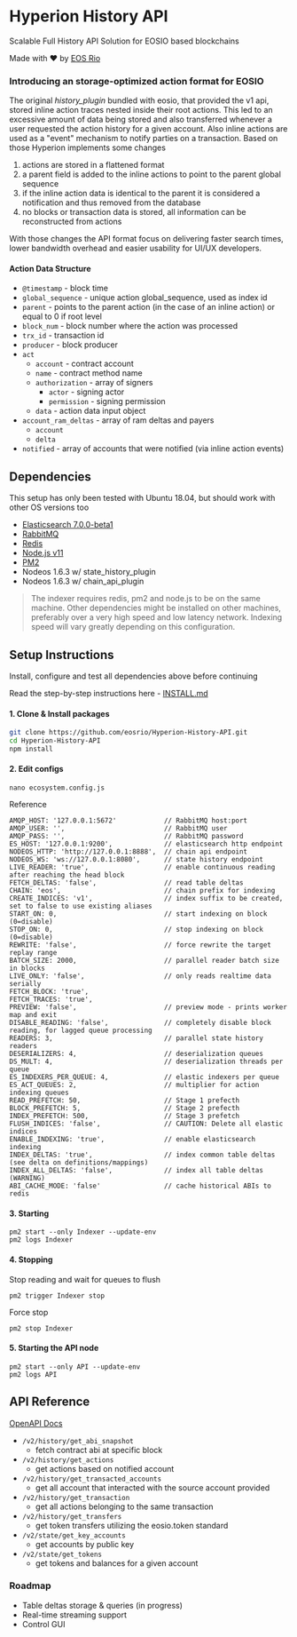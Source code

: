 # Hyperion History API
Scalable Full History API Solution for EOSIO based blockchains

Made with ♥ by [EOS Rio](https://eosrio.io/)

### Introducing an storage-optimized action format for EOSIO

The original *history_plugin* bundled with eosio, that provided the v1 api, stored inline action traces nested inside their root actions. This led to an excessive amount of data being stored and also transferred whenever a user requested the action history for a given account. Also inline actions are used as a "event" mechanism to notify parties on a transaction. Based on those Hyperion implements some changes

1. actions are stored in a flattened format
2. a parent field is added to the inline actions to point to the parent global sequence
3. if the inline action data is identical to the parent it is considered a notification and thus removed from the database
4. no blocks or transaction data is stored, all information can be reconstructed from actions

With those changes the API format focus on delivering faster search times, lower bandwidth overhead and easier usability for UI/UX developers. 

#### Action Data Structure

 - `@timestamp` - block time
 - `global_sequence` - unique action global_sequence, used as index id
 - `parent` - points to the parent action (in the case of an inline action) or equal to 0 if root level
 - `block_num` - block number where the action was processed
 - `trx_id` - transaction id
 - `producer` - block producer
 - `act`
    - `account` - contract account
    - `name` - contract method name
    - `authorization` - array of signers
        - `actor` - signing actor
        - `permission` - signing permission
    - `data` - action data input object
 - `account_ram_deltas` - array of ram deltas and payers
    - `account`
    - `delta`
 - `notified` - array of accounts that were notified (via inline action events)

## Dependencies

This setup has only been tested with Ubuntu 18.04, but should work with other OS versions too

 - [Elasticsearch 7.0.0-beta1](https://www.elastic.co/downloads/elasticsearch#preview-release)
 - [RabbitMQ](https://www.rabbitmq.com/install-debian.html)
 - [Redis](https://redis.io/topics/quickstart)
 - [Node.js v11](https://github.com/nodesource/distributions/blob/master/README.md#installation-instructions)
 - [PM2](https://pm2.io/doc/en/runtime/quick-start)
 - Nodeos 1.6.3 w/ state_history_plugin
 - Nodeos 1.6.3 w/ chain_api_plugin
  
  > The indexer requires redis, pm2 and node.js to be on the same machine. Other dependencies might be installed on other machines, preferably over a very high speed and low latency network. Indexing speed will vary greatly depending on this configuration.
  
## Setup Instructions

Install, configure and test all dependencies above before continuing

Read the step-by-step instructions here - [INSTALL.md](https://github.com/eosrio/Hyperion-History-API/blob/master/INSTALL.md)

#### 1. Clone & Install packages
```bash
git clone https://github.com/eosrio/Hyperion-History-API.git
cd Hyperion-History-API
npm install
```

#### 2. Edit configs
`nano ecosystem.config.js`

Reference
```
AMQP_HOST: '127.0.0.1:5672'            // RabbitMQ host:port
AMQP_USER: '',                         // RabbitMQ user
AMQP_PASS: '',                         // RabbitMQ password
ES_HOST: '127.0.0.1:9200',             // elasticsearch http endpoint
NODEOS_HTTP: 'http://127.0.0.1:8888',  // chain api endpoint
NODEOS_WS: 'ws://127.0.0.1:8080',      // state history endpoint
LIVE_READER: 'true',                   // enable continuous reading after reaching the head block
FETCH_DELTAS: 'false',                 // read table deltas
CHAIN: 'eos',                          // chain prefix for indexing
CREATE_INDICES: 'v1',                  // index suffix to be created, set to false to use existing aliases
START_ON: 0,                           // start indexing on block (0=disable)
STOP_ON: 0,                            // stop indexing on block  (0=disable)
REWRITE: 'false',                      // force rewrite the target replay range
BATCH_SIZE: 2000,                      // parallel reader batch size in blocks
LIVE_ONLY: 'false',                    // only reads realtime data serially
FETCH_BLOCK: 'true',
FETCH_TRACES: 'true',
PREVIEW: 'false',                      // preview mode - prints worker map and exit
DISABLE_READING: 'false',              // completely disable block reading, for lagged queue processing
READERS: 3,                            // parallel state history readers
DESERIALIZERS: 4,                      // deserialization queues
DS_MULT: 4,                            // deserialization threads per queue
ES_INDEXERS_PER_QUEUE: 4,              // elastic indexers per queue
ES_ACT_QUEUES: 2,                      // multiplier for action indexing queues
READ_PREFETCH: 50,                     // Stage 1 prefecth
BLOCK_PREFETCH: 5,                     // Stage 2 prefecth
INDEX_PREFETCH: 500,                   // Stage 3 prefetch
FLUSH_INDICES: 'false',                // CAUTION: Delete all elastic indices
ENABLE_INDEXING: 'true',               // enable elasticsearch indexing
INDEX_DELTAS: 'true',                  // index common table deltas (see delta on definitions/mappings)
INDEX_ALL_DELTAS: 'false',             // index all table deltas (WARNING)
ABI_CACHE_MODE: 'false'                // cache historical ABIs to redis
```
 
 #### 3. Starting
 
 ```
 pm2 start --only Indexer --update-env
 pm2 logs Indexer
 ```
 
 #### 4. Stopping
 
 Stop reading and wait for queues to flush
 ```
 pm2 trigger Indexer stop
 ```
 
 Force stop
 ```
 pm2 stop Indexer
 ```
 
 #### 5. Starting the API node
 
 ```
 pm2 start --only API --update-env
 pm2 logs API
 ```
 
## API Reference

[OpenAPI Docs](https://eos.hyperion.eosrio.io/v2/docs)
  
 - `/v2/history/get_abi_snapshot`
   - fetch contract abi at specific block
 - `/v2/history/get_actions`
   - get actions based on notified account
 - `/v2/history/get_transacted_accounts`
   - get all account that interacted with the source account provided
 - `/v2/history/get_transaction`
   - get all actions belonging to the same transaction
 - `/v2/history/get_transfers`
   - get token transfers utilizing the eosio.token standard
 - `/v2/state/get_key_accounts`
   - get accounts by public key
 - `/v2/state/get_tokens`
   - get tokens and balances for a given account

### Roadmap

- Table deltas storage & queries (in progress)
- Real-time streaming support
- Control GUI
